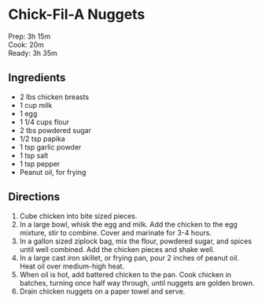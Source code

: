 # Chick-Fil-A Nuggets
Prep: 3h 15m  
Cook: 20m  
Ready: 3h 35m  

## Ingredients
* 2 lbs chicken breasts
* 1 cup milk
* 1 egg
* 1 1/4 cups flour
* 2 tbs powdered sugar
* 1/2 tsp papika
* 1 tsp garlic powder
* 1 tsp salt
* 1 tsp pepper
* Peanut oil, for frying

## Directions
1. Cube chicken into bite sized pieces.
2. In a large bowl, whisk the egg and milk. Add the chicken to the egg mixture, stir to combine. Cover and marinate for 3-4 hours.
3. In a gallon sized ziplock bag, mix the flour, powdered sugar, and spices until well combined. Add the chicken pieces and shake well.
4. In a large cast iron skillet, or frying pan, pour 2 inches of peanut oil. Heat oil over medium-high heat.
5. When oil is hot, add battered chicken to the pan. Cook chicken in batches, turning once half way through, until nuggets are golden brown.
6. Drain chicken nuggets on a paper towel and serve.
